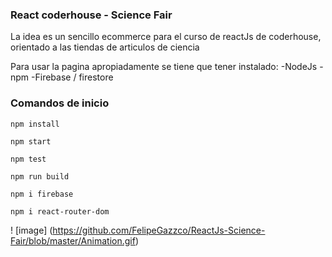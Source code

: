 ### React coderhouse - Science Fair

La idea es un sencillo ecommerce para el curso de reactJs de coderhouse, orientado a las tiendas de articulos de ciencia



Para usar la pagina apropiadamente se tiene que tener instalado:
-NodeJs
-npm
-Firebase / firestore

### Comandos de inicio

`npm install`

`npm start`

`npm test`

`npm run build`

`npm i firebase`

`npm i react-router-dom`

! [image] (https://github.com/FelipeGazzco/ReactJs-Science-Fair/blob/master/Animation.gif)

